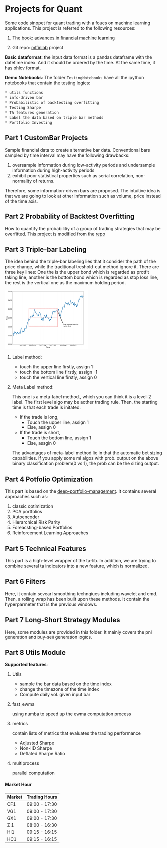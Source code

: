 # Projects for Quant

Some code sinppet for quant trading with a foucs on machine learning applications. This project is referred to the following resources:

1. The book: [advances in financial machine learning](https://www.amazon.com/Advances-Financial-Machine-Learning-Marcos/dp/1119482089)

2. Git repo: [mlfinlab](https://github.com/hudson-and-thames/mlfinlab) project

**Basic dataformat**: the input data format is a pandas dataframe with the datetime index. And it should be ordered by the time. At the same time, it has ohlcv format.

**Demo Notebooks**: The folder ```TestingNotebooks``` have all the ipython notebooks that contain the testing logics:

    * utils functions
    * info-driven bar
    * Probabilistic of backtesting overfitting
    * Testing Sharpe
    * TA features generation
    * Label the data based on triple bar methods
    * Portfolio Investing

## Part 1 CustomBar Projects

Sample financial data to create alternative bar data. Conventional bars sampled by time interval may have the following drawbacks:

1. oversample information during low-activity periods and undersample information during high-activity periods
2. exhibit poor statistical properties such as serial correlation, non-normality of returns.

Therefore, some information-driven bars are proposed. The intuitive idea is that we are going to look at other information such as volume, price instead of the time axis.

## Part 2 Probability of Backtest Overfitting

How to quantify the probabilitiy of a group of trading strategies that may be overfitted. This project is modified from the [repo](https://github.com/esvhd/pypbo)

## Part 3 Triple-bar Labeling

The idea behind the triple-bar labeling lies that it consider the path of the price change, while the traditional treshold-cut method ignore it. There are three key lines: One the is the upper bond which is regarded as protfit taking line, another is the bottom bond which is regarded as stop loss line, the rest is the vertical one as the maximum holding period.

![diagram](imgs//triplebar.png)

1. Label method:
    - touch the upper line    firstly, assign 1
    - touch the bottom line   firstly, assign -1
    - touch the vertical line firstly, assign 0
2. Meta Label method:

    This one is a meta-label method., which you can think it is a level-2 label. The first level algo may be aother trading rule. Then, the starting time is that each trade is initated.

    - If the trade is long,
        - Touch the upper line, assign 1
        - Else, assign 0
    - If the trade is short,
        - Touch the bottom line, assign 1
        - Else, assgin 0

    The advantages of meta-label method lie in that the automatic bet sizing capabilities. If you apply some ml algos with prob. output on the above binary classification problem(0 vs 1), the prob can be the sizing output.

## Part 4 Potfolio Optimization

This part is based on the [deep-portfolio-management](https://github.com/Rachnog/Deep-Portfolio-Management). It contains several approaches such as:

1. classic optimization
2. PCA portfolios
3. Autoencoder
4. Hierarchical Risk Parity
5. Foreacsting-based Portfolios
6. Reinforcement Learning Approaches

## Part 5 Technical  Features

This part is a high-level wrapper of the ta-lib. In addition, we are trying to combine several ta indicators into a new feature, which is normalized.

## Part 6 Filters

Here, it contain sevearl smoothing technqiues including wavelet and emd. Then, a rolling wrap has been built upon these methods. It contain the hyperparmeter that is the previous windows.

## Part 7 Long-Short Strategy Modules

Here, some modules are provided in this folder. It mainly covers the pnl generation and buy-sell generation logics.

## Part 8 Utils Module

**Supported features**:

1. Utils
    - sample the bar data based on the time index
    - change the timezone of the time index
    - Compute daily vol. given input bar

2. fast_ewma

    using numba to speed up the ewma computation process

3. metrics

    contain lists of metrics that evaluates the trading performance
    - Adjusted Sharpe
    - Non-IID Sharpe
    - Deflated Sharpe Ratio

4. multiprocess

    parallel computation


#### Market Hour
| Market  | Trading Hours  |
|---------|---------|
| CF1  |  09:00 - 17:30 |
| VG1  |  09:00 - 17:30 |
| GX1  |  09:00 - 17:30 |
| Z 1  |  08:00 - 16:30 |
| HI1  |  09:15 - 16:15 |
| HC1  |  09:15 - 16:15 |
